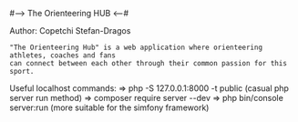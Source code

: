 #--> The Orienteering HUB <--#

Author: Copetchi Stefan-Dragos

	"The Orienteering Hub" is a web application where orienteering athletes, coaches and fans 
	can connect between each other through their common passion for this sport.

Useful localhost commands: 
	=> php -S 127.0.0.1:8000 -t public (casual php server run method)
	=> composer require server --dev
	=> php bin/console server:run (more suitable for the simfony framework)
	
	
